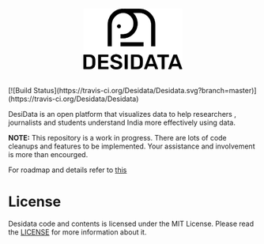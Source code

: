 <p align="center">
  <img width="200" src="./assets/readme/logo-base.png">
</p>
<br>
[![Build Status](https://travis-ci.org/Desidata/Desidata.svg?branch=master)](https://travis-ci.org/Desidata/Desidata)


DesiData is an open platform that visualizes data to help researchers , journalists and students understand India more effectively using data.

**NOTE:** This repository is a work in progress. There are lots of code cleanups and features to be implemented. Your assistance and involvement is more than encourged. 

For roadmap and details refer to [this](https://docs.google.com/document/d/1JfvCKG_NR_OVKQ3fdpfrjWd1GBsyOZ-Ypl0Gbl8OEw8/edit?usp=sharing)

# License

Desidata code and contents is licensed under the MIT License.
Please read the [LICENSE](./LICENSE) for more information about it.

